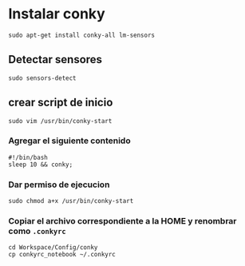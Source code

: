 # Instalar conky

	sudo apt-get install conky-all lm-sensors

## Detectar sensores

	sudo sensors-detect

## crear script de inicio

	sudo vim /usr/bin/conky-start

### Agregar el siguiente contenido

	#!/bin/bash
	sleep 10 && conky;

### Dar permiso de ejecucion

	sudo chmod a+x /usr/bin/conky-start

### Copiar el archivo correspondiente a la HOME y renombrar como `.conkyrc`

	cd Workspace/Config/conky
    cp conkyrc_notebook ~/.conkyrc

